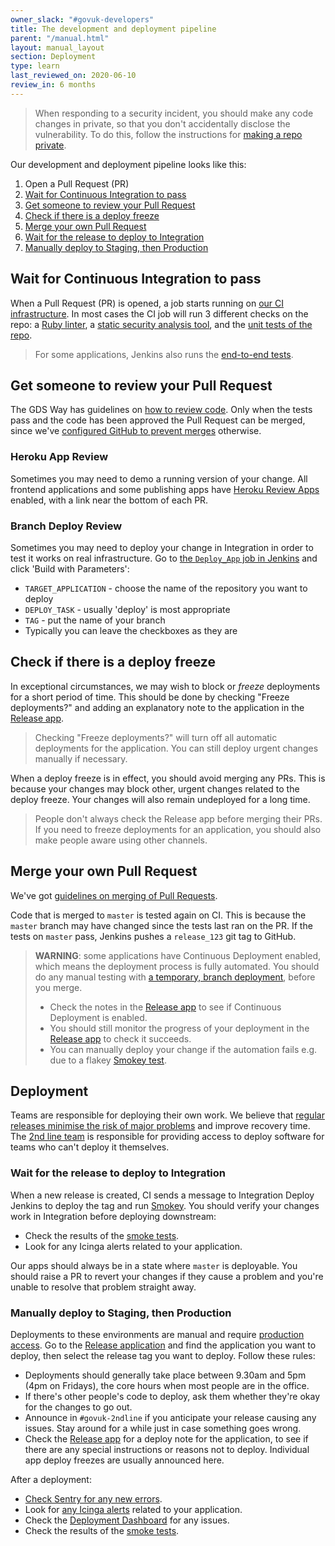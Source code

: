 ```yaml
---
owner_slack: "#govuk-developers"
title: The development and deployment pipeline
parent: "/manual.html"
layout: manual_layout
section: Deployment
type: learn
last_reviewed_on: 2020-06-10
review_in: 6 months
---
```


> When responding to a security incident, you should make any code changes in private, so that you don't accidentally disclose the vulnerability. To do this, follow the instructions for [making a repo private](make-github-repo-private.html).

Our development and deployment pipeline looks like this:

1. Open a Pull Request (PR)
1. [Wait for Continuous Integration to pass](#wait-for-continuous-integration-to-pass)
1. [Get someone to review your Pull Request](#get-someone-to-review-your-pull-request)
1. [Check if there is a deploy freeze](#check-if-there-is-a-deploy-freeze)
1. [Merge your own Pull Request](#merge-your-own-pull-request)
1. [Wait for the release to deploy to Integration](#wait-for-the-release-to-deploy-to-integration)
1. [Manually deploy to Staging, then Production](#manually-deploy-to-staging-then-production)

## Wait for Continuous Integration to pass

When a Pull Request (PR) is opened, a job starts running on [our CI infrastructure](/manual/test-and-build-a-project-on-jenkins-ci.html). In most cases the CI job will run 3 different checks on the repo: a [Ruby linter](https://github.com/alphagov/rubocop-govuk), a [static security analysis tool](/manual/brakeman.html), and the [unit tests of the repo](/manual/testing.html).

> For some applications, Jenkins also runs the [end-to-end tests](/manual/publishing-e2e-tests.html).

## Get someone to review your Pull Request

The GDS Way has guidelines on [how to review code](https://gds-way.cloudapps.digital/manuals/code-review-guidelines.html). Only when the tests pass and the code has been approved the Pull Request can be merged, since we've [configured GitHub to prevent merges](/manual/configure-github-repo.html) otherwise.

### Heroku App Review

Sometimes you may need to demo a running version of your change. All frontend applications and some publishing apps have [Heroku Review Apps](/manual/review-apps.html) enabled, with a link near the bottom of each PR.

### Branch Deploy Review

Sometimes you may need to deploy your change in Integration in order to test it works on real infrastructure. Go to [the `Deploy_App` job in Jenkins](https://deploy.integration.publishing.service.gov.uk/job/Deploy_App/) and click 'Build with Parameters':

- `TARGET_APPLICATION` - choose the name of the repository you want to deploy
- `DEPLOY_TASK` - usually 'deploy' is most appropriate
- `TAG` - put the name of your branch
- Typically you can leave the checkboxes as they are

## Check if there is a deploy freeze

In exceptional circumstances, we may wish to block or _freeze_ deployments for a short period of time. This should be done by checking "Freeze deployments?" and adding an explanatory note to the application in the [Release app][release].

> Checking "Freeze deployments?" will turn off all automatic deployments for the application. You can still deploy urgent changes manually if necessary.

When a deploy freeze is in effect, you should avoid merging any PRs. This is because your changes may block other, urgent changes related to the deploy freeze. Your changes will also remain undeployed for a long time.

> People don't always check the Release app before merging their PRs. If you need to freeze deployments for an application, you should also make people aware using other channels.

## Merge your own Pull Request

We've got [guidelines on merging of Pull Requests](/manual/merge-pr.html).

Code that is merged to `master` is tested again on CI. This is because the `master` branch may have changed since the tests last ran on the PR. If the tests on `master` pass, Jenkins pushes a `release_123` git tag to GitHub.

> **WARNING**: some applications have Continuous Deployment enabled, which means the deployment process is fully automated. You should do any manual testing with [a temporary, branch deployment](#branch-deploy-review), before you merge.
>
> - Check the notes in the [Release app][release] to see if Continuous Deployment is enabled.
> - You should still monitor the progress of your deployment in the [Release app][release] to check it succeeds.
> - You can manually deploy your change if the automation fails e.g. due to a flakey [Smokey test][smokey].

## Deployment

Teams are responsible for deploying their own work. We believe that [regular releases minimise the risk of major problems](https://gds.blog.gov.uk/2012/11/02/regular-releases-reduce-risk) and improve recovery time. The [2nd line team](/manual/welcome-to-2nd-line.html) is responsible for providing access to deploy software for teams who can't deploy it themselves.

### Wait for the release to deploy to Integration

When a new release is created, CI sends a message to Integration Deploy Jenkins to deploy the tag and run [Smokey][smokey]. You should verify your changes work in Integration before deploying downstream:

- Check the results of the [smoke tests][smokey].
- Look for any Icinga alerts related to your application.

Our apps should always be in a state where `master` is deployable. You should raise a PR to revert your changes if they cause a problem and you're unable to resolve that problem straight away.

### Manually deploy to Staging, then Production

Deployments to these environments are manual and require [production access](/manual/rules-for-getting-production-access.html). Go to the [Release application][release] and find the application you want to deploy, then select the release tag you want to deploy. Follow these rules:

- Deployments should generally take place between 9.30am and 5pm (4pm on Fridays), the core hours when most people are in the office.
- If there's other people's code to deploy, ask them whether they're okay for the changes to go out.
- Announce in `#govuk-2ndline` if you anticipate your release causing any issues. Stay around for a while just in case something goes wrong.
- Check the [Release app][release] for a deploy note for the application, to see if there are any special instructions or reasons not to deploy. Individual app deploy freezes are usually announced here.

After a deployment:

- [Check Sentry for any new errors](/manual/error-reporting.html).
- Look for [any Icinga alerts](/manual/icinga.html) related to your application.
- Check the [Deployment Dashboard](/manual/deployment-dashboards.html) for any issues.
- Check the results of the [smoke tests][smokey].

[release]: https://release.publishing.service.gov.uk
[smokey]: https://github.com/alphagov/smokey
